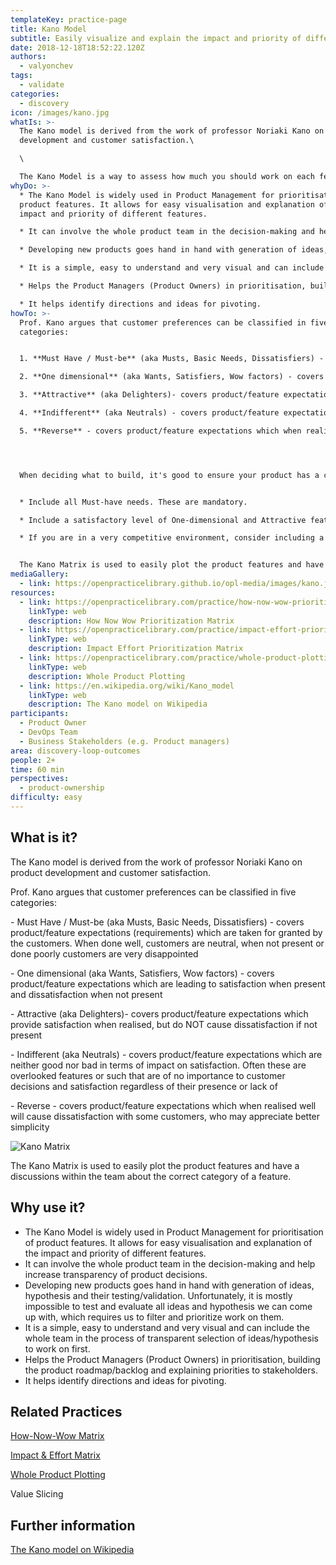 ```yaml
---
templateKey: practice-page
title: Kano Model
subtitle: Easily visualize and explain the impact and priority of different features
date: 2018-12-18T18:52:22.120Z
authors:
  - valyonchev
tags:
  - validate
categories: 
  - discovery
icon: /images/kano.jpg
whatIs: >-
  The Kano model is derived from the work of professor Noriaki Kano on product
  development and customer satisfaction.\

  \

  The Kano Model is a way to assess how much you should work on each feature and improve it. It is a helpful guide for classifying the type of features you want to add. There are three types of features- ones that fulfill basic needs, ones that fulfill performance needs, and ones we call “Delighters.”
whyDo: >-
  * The Kano Model is widely used in Product Management for prioritisation of
  product features. It allows for easy visualisation and explanation of the
  impact and priority of different features.

  * It can involve the whole product team in the decision-making and help increase transparency of product decisions.

  * Developing new products goes hand in hand with generation of ideas, hypothesis and their testing/validation. Unfortunately, it is mostly impossible to test and evaluate all ideas and hypothesis we can come up with, which requires us to filter and prioritize work on them.

  * It is a simple, easy to understand and very visual and can include the whole team in the process of transparent selection of ideas/hypothesis to work on first.

  * Helps the Product Managers (Product Owners) in prioritisation, building the product roadmap/backlog and explaining priorities to stakeholders.

  * It helps identify directions and ideas for pivoting.
howTo: >-
  Prof. Kano argues that customer preferences can be classified in five
  categories:


  1. **Must Have / Must-be** (aka Musts, Basic Needs, Dissatisfiers) - covers product/feature expectations (requirements) which are taken for granted by the customers. When done well, customers are neutral, when not present or done poorly customers are very disappointed

  2. **One dimensional** (aka Wants, Satisfiers, Wow factors) - covers product/feature expectations which are leading to satisfaction when present and dissatisfaction when not present

  3. **Attractive** (aka Delighters)- covers product/feature expectations which provide satisfaction when realised, but do NOT cause dissatisfaction if not present

  4. **Indifferent** (aka Neutrals) - covers product/feature expectations which are neither good nor bad in terms of impact on satisfaction. Often these are overlooked features or such that are of no importance to customer decisions and satisfaction regardless of their presence or lack of

  5. **Reverse** - covers product/feature expectations which when realised well will cause dissatisfaction with some customers, who may appreciate better simplicity




  When deciding what to build, it's good to ensure your product has a combination of these categories


  * Include all Must-have needs. These are mandatory.

  * Include a satisfactory level of One-dimensional and Attractive features and optimize them just enough. It’s okay if customers are asking for more- you don’t have to optimize these features right away if customers still find value in the product. You can optimize on the next few iterations

  * If you are in a very competitive environment, consider including a Delighter that makes your product stand out. Hopefully your Basic Needs and Performance Needs help set you apart from the crowd, but if not, then you’ll need something to win customers over. If your product can speak for itself using just Basic and Performance needs, then you should probably skip the Delighters altogether and get your product out the door as soon as possible. Add Delighters in a later release.


  The Kano Matrix is used to easily plot the product features and have a discussions within the team about the correct category of a feature.
mediaGallery:
  - link: https://openpracticelibrary.github.io/opl-media/images/kano.jpg
resources:
  - link: https://openpracticelibrary.com/practice/how-now-wow-prioritization-matrix/
    linkType: web
    description: How Now Wow Prioritization Matrix
  - link: https://openpracticelibrary.com/practice/impact-effort-prioritization-matrix/
    linkType: web
    description: Impact Effort Prioritization Matrix
  - link: https://openpracticelibrary.com/practice/whole-product-plotting/
    linkType: web
    description: Whole Product Plotting
  - link: https://en.wikipedia.org/wiki/Kano_model
    linkType: web
    description: The Kano model on Wikipedia
participants:
  - Product Owner
  - DevOps Team
  - Business Stakeholders (e.g. Product managers)
area: discovery-loop-outcomes
people: 2+
time: 60 min
perspectives:
  - product-ownership
difficulty: easy
---
```

## What is it?

The Kano model is derived from the work of professor Noriaki Kano on product development and customer satisfaction.

Prof. Kano argues that customer preferences can be classified in five categories:

\- Must Have / Must-be (aka Musts, Basic Needs, Dissatisfiers) - covers product/feature expectations (requirements) which are taken for granted by the customers. When done well, customers are neutral, when not present or done poorly customers are very disappointed

\- One dimensional (aka Wants, Satisfiers, Wow factors) - covers product/feature expectations which are leading to satisfaction when present and dissatisfaction when not present

\- Attractive (aka Delighters)- covers product/feature expectations which provide satisfaction when realised, but do NOT cause dissatisfaction if not present

\- Indifferent (aka Neutrals) - covers product/feature expectations which are neither good nor bad in terms of impact on satisfaction. Often these are overlooked features or such that are of no importance to customer decisions and satisfaction regardless of their presence or lack of

\- Reverse - covers product/feature expectations which when realised well will cause dissatisfaction with some customers, who may appreciate better simplicity

![Kano Matrix](/images/kano.jpg "Kano Matrix")

The Kano Matrix is used to easily plot the product features and have a discussions within the team about the correct category of a feature.



## Why use it?

* The Kano Model is widely used in Product Management for prioritisation of product features. It allows for easy visualisation and explanation of the impact and priority of different features.
* It can involve the whole product team in the decision-making and help increase transparency of product decisions.
* Developing new products goes hand in hand with generation of ideas, hypothesis and their testing/validation. Unfortunately, it is mostly impossible to test and evaluate all ideas and hypothesis we can come up with, which requires us to filter and prioritize work on them.
* It is a simple, easy to understand and very visual and can include the whole team in the process of transparent selection of ideas/hypothesis to work on first.
* Helps the Product Managers (Product Owners) in prioritisation, building the product roadmap/backlog and explaining priorities to stakeholders.
* It helps identify directions and ideas for pivoting.



## Related Practices

[How-Now-Wow Matrix](https://openpracticelibrary.com/practice/how-now-wow-prioritization-matrix/)

[Impact & Effort Matrix](https://openpracticelibrary.com/practice/impact-effort-prioritization-matrix/)

[Whole Product Plotting](https://openpracticelibrary.com/practice/whole-product-plotting/)

Value Slicing



## Further information

[The Kano model on Wikipedia](https://en.wikipedia.org/wiki/Kano_model)
